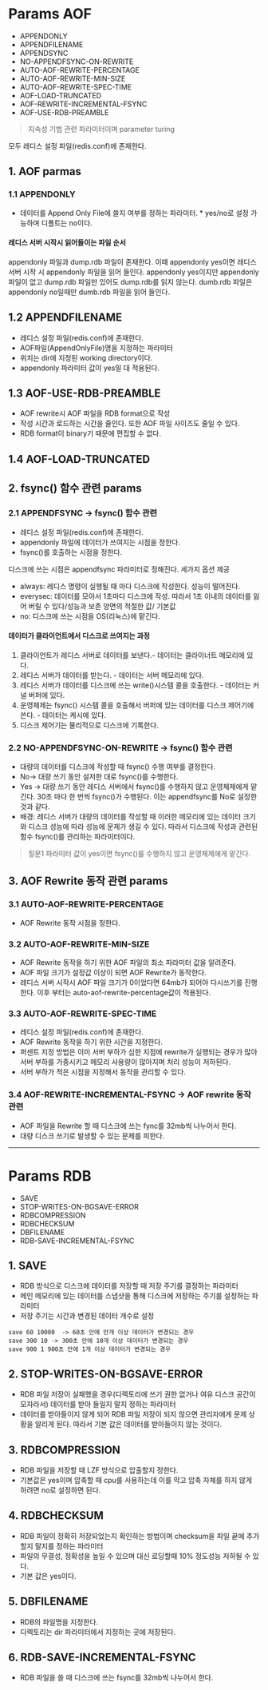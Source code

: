 # Params AOF

* APPENDONLY
* APPENDFILENAME
* APPENDSYNC
* NO-APPENDFSYNC-ON-REWRITE
* AUTO-AOF-REWRITE-PERCENTAGE
* AUTO-AOF-REWRITE-MIN-SIZE
* AUTO-AOF-REWRITE-SPEC-TIME
* AOF-LOAD-TRUNCATED
* AOF-REWRITE-INCREMENTAL-FSYNC
* AOF-USE-RDB-PREAMBLE

> 지속성 기법 관련 파라미터이며 parameter turing  

모두 레디스 설정 파일(redis.conf)에 존재한다.

## 1. AOF parmas

### 1.1 APPENDONLY

* 데이터를 Append Only File에 쓸지 여부를 정하는 파라미터. * yes/no로 설정 가능하며 디폴트는 no이다. 

#### 레디스 서버 시작시 읽어들이는 파일 순서

appendonly 파일과 dump.rdb 파일이 존재한다.
이때 appendonly yes이면 레디스 서버 시작 시 appendonly 파일을 읽어 들인다. appendonly yes이지만 appendonly 파일이 없고 dump.rdb 파일만 있어도 dump.rdb를 읽지 않는다. dumb.rdb 파일은 appendonly no일때만 dumb.rdb 파일을 읽어 들인다. 

## 1.2 APPENDFILENAME

* 레디스 설정 파일(redis.conf)에 존재한다.
* AOF파일(AppendOnlyFile)명을 지정하는 파라미터
* 위치는 dir에 지정된 working directory이다. 
* appendonly 파라미터 값이 yes일 대 적용된다. 

## 1.3 AOF-USE-RDB-PREAMBLE 

* AOF rewrite시 AOF 파일을 RDB format으로 작성
* 작성 시간과 로드하는 시간을 줄인다. 또한 AOF 파일 사이즈도 줄일 수 있다.
* RDB format이 binary기 때문에 편집할 수 없다. 

## 1.4 AOF-LOAD-TRUNCATED 

## 2. fsync() 함수 관련 params

### 2.1 APPENDFSYNC -> fsync() 함수 관련

* 레디스 설정 파일(redis.conf)에 존재한다.
* appendonly 파일에 데이터가 쓰여지는 시점을 정한다.
* fsync()를 호출하는 시점을 정한다.

디스크에 쓰는 시점은 appendfsync 파라미터로 정해진다. 세가지 옵션 제공
* always: 레디스 명령이 실행될 때 마다 디스크에 작성한다. 성능이 떨어진다.
* everysec: 데이터를 모아서 1초마다 디스크에 작성. 따라서 1초 이내의 데이터를 잃어 버릴 수 있다/성능과 보존 양면의 적절한 값/ 기본값
* no: 디스크에 쓰는 시점을 OS(리눅스)에 맡긴다. 

#### 데이터가 클라이언트에서 디스크로 쓰여지는 과정

1. 클라이언트가 레디스 서버로 데이터를 보낸다.- 데이터는 클라이너트 메모리에 있다.
2. 레디스 서버가 데이터를 받는다. - 데이터는 서버 메모리에 있다.
3. 레디스 서버가 데이터를 디스크에 쓰는 write()시스템 콜을 호출한다. - 데이터는 커널 버퍼에 있다.
4. 운영체제는 fsync() 시스템 콜을 호출해서 버퍼에 있는 데이터를 디스크 제어기에 쓴다. - 데이터는 케시에 있다.
5. 디스크 제어기는 물리적으로 디스크에 기록한다. 

### 2.2 NO-APPENDFSYNC-ON-REWRITE -> fsync() 함수 관련

* 대량의 데이터를 디스크에 작성할 때 fsync() 수행 여부를 결정한다. 
* No-> 대량 쓰기 동안 설저한 대로 fsync()를 수행한다.
* Yes -> 대량 쓰기 동안 레디스 서버에서 fsync()를 수행하지 않고 운영체제에게 맡긴다. 30초 마다 한 번씩 fsync()가 수행된다. 이는 appendfsync를 No로 설정한 것과 같다. 
* 배경: 레디스 서버가 대량의 데이터를 작성할 때 이러한 메모리에 있는 데이터 크기와 디스크 성능에 따라 성능에 문제가 생길 수 있다. 따라서 디스크에 작성과 관련된 함수 fsync()를 관리하는 파라미터이다. 

> 질문1 파라미터 값이 yes이면 fsync()를 수행하지 않고 운영체제에게 맡긴다.

## 3. AOF Rewrite 동작 관련 params

###  3.1 AUTO-AOF-REWRITE-PERCENTAGE  

* AOF Rewrite 동작 시점을 정한다.

### 3.2 AUTO-AOF-REWRITE-MIN-SIZE 

* AOF Rewrite 동작을 하기 위한 AOF 파일의 최소 파라미터 값을 알려준다.
* AOF 파일 크기가 설정값 이상이 되면 AOF Rewrite가 동작한다. 
* 레디스 서버 시작시 AOF 파일 크기가 0이었다면 64mb가 되어야 다시쓰기를 진행한다. 이후 부터는 auto-aof-rewrite-percentage값이 적용된다.

### 3.3 AUTO-AOF-REWRITE-SPEC-TIME 

* 레디스 설정 파일(redis.conf)에 존재한다.
* AOF Rewrite 동작을 하기 위한 시간을 지정한다.
* 퍼센트 지정 방법은 이미 서버 부하가 심한 지점에 rewrite가 실행되는 경우가 많아 서버 부하를 가중시키고 메모리 사용량이 많아지며 처리 성능이 저하된다. 
* 서버 부하가 적은 시점을 지정해서 동작을 관리할 수 있다. 

### 3.4 AOF-REWRITE-INCREMENTAL-FSYNC -> AOF rewrite 동작 관련

* AOF 파일을 Rewrite 할 때 디스크에 쓰는 fync를 32mb씩 나누어서 한다. 
* 대량 디스크 쓰기로 발생할 수 있는 문제를 피한다. 

---

# Params RDB

* SAVE
* STOP-WRITES-ON-BGSAVE-ERROR
* RDBCOMPRESSION
* RDBCHECKSUM
* DBFILENAME
* RDB-SAVE-INCREMENTAL-FSYNC

## 1. SAVE

* RDB 방식으로 디스크에 데이터를 저장할 때 저장 주기를 결정하는 파라미터
* 메인 메모리에 있는 데이터를 스냅샷을 통해 디스크에 저장하는 주기를 설정하는 파라미터
* 저장 주기는 시간과 변경된 데이터 개수로 설정

~~~
save 60 10000  -> 60초 안에 만개 이상 데이터가 변경되는 경우
save 300 10 -> 300초 안에 10개 이상 데이터가 변경되는 경우
save 900 1 900초 안에 1개 이상 데이터가 변경되는 경우
~~~ 

## 2. STOP-WRITES-ON-BGSAVE-ERROR

* RDB 파일 저장이 실패했을 경우(디렉토리에 쓰기 권한 없거나 여유 디스크 공간이 모자라서) 데이터를 받아 들일지 말지 정하는 파라미터
* 데이터를 받아들이지 않게 되어 RDB 파일 저장이 되지 않으면 관리자에게 문제 상황을 알리게 된다. 따라서 기본 값은 데이터를 받아들이지 않는 것이다.

## 3. RDBCOMPRESSION

* RDB 파일을 저장할 때 LZF 방식으로 압출할지 정한다. 
* 기본값은 yes이며 압축할 때 cpu를 사용하는데 이를 막고 압축 자체를 하지 않게 하려면 no로 설정하면 된다. 

## 4. RDBCHECKSUM

* RDB 파일이 정확히 저장되었는지 확인하는 방법이며 checksum을 파일 끝에 추가할지 말지를 정하는 파라미터
* 파일의 무결성, 정확성을 높일 수 있으며 대신 로딩할때 10% 정도성능 저하될 수 있다.
* 기본 값은 yes이다. 

## 5. DBFILENAME

* RDB의 파일명을 지정한다.
* 디렉토리는 dir 파라미터에서 지정하는 곳에 저장된다.

## 6. RDB-SAVE-INCREMENTAL-FSYNC

* RDB 파일을 쓸 때 디스크에 쓰는 fsync를 32mb씩 나누어서 한다. 